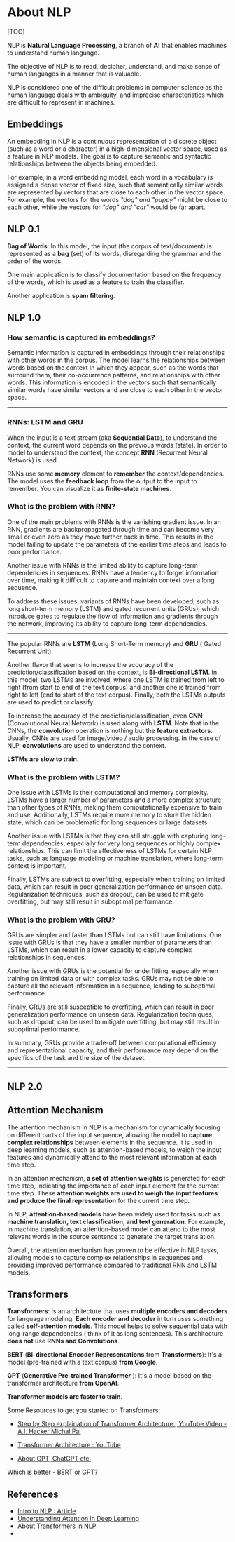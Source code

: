 # About NLP

[TOC]



NLP is **Natural Language Processing**, a branch of **AI** that enables machines to understand human language.

The objective of NLP is to read, decipher, understand, and make sense of human languages in a manner that is valuable.

NLP is considered one of the difficult problems in computer science as the human language deals with ambiguity, and imprecise characteristics which are difficult to represent in machines. 



## Embeddings

An embedding in NLP is a continuous representation of a discrete object (such as a word or a character) in a high-dimensional vector space, used as a feature in NLP models. The goal is to capture semantic and syntactic relationships between the objects being embedded.

For example, in a word embedding model, each word in a vocabulary is assigned a dense vector of fixed size, such that semantically similar words are represented by vectors that are close to each other in the vector space. For example, the vectors for the words *"dog" and "puppy"* might be close to each other, while the vectors for *"dog" and "car"* would be far apart.

## NLP 0.1

**Bag of Words**: In this model, the input (the corpus of text/document) is represented as a **bag** (set) of its words, disregarding the grammar and the order of the words.

One main application is to classify documentation based on the frequency of the words, which is used as a feature to train the classifier.

Another application is **spam filtering**.

## NLP 1.0 

### How semantic is captured in embeddings?

Semantic information is captured in embeddings through their relationships with other words in the corpus. The model learns the relationships between words based on the context in which they appear, such as the words that surround them, their co-occurrence patterns, and relationships with other words. This information is encoded in the vectors such that semantically similar words have similar vectors and are close to each other in the vector space.

---

### RNNs: LSTM and GRU

When the input is a text stream (aka **Sequential Data**), to understand the context, the current word depends on the previous words (state). In order to model to understand the context, the concept **RNN** (Recurrent Neural Network) is used. 

RNNs use some **memory** element to **remember** the context/dependencies. The model uses the **feedback loop** from the output to the input to remember. You can visualize it as **finite-state machines**. 



### What is the problem with RNN?

One of the main problems with RNNs is the vanishing gradient issue. In an RNN, gradients are backpropagated through time and can become very small or even zero as they move further back in time. This results in the model failing to update the parameters of the earlier time steps and leads to poor performance.

Another issue with RNNs is the limited ability to capture long-term dependencies in sequences. RNNs have a tendency to forget information over time, making it difficult to capture and maintain context over a long sequence.

To address these issues, variants of RNNs have been developed, such as long short-term memory (LSTM) and gated recurrent units (GRUs), which introduce gates to regulate the flow of information and gradients through the network, improving its ability to capture long-term dependencies.

---



The popular RNNs are **LSTM** (Long Short-Term memory) and **GRU** ( Gated Recurrent Unit).

Another flavor that seems to increase the accuracy of the prediction/classification based on the context, is **Bi-directional LSTM**. In this model, two LSTMs are involved, where one LSTM is trained from left to right (from start to end of the text corpus) and another one is trained from right to left (end to start of the text corpus). Finally, both the LSTMs outputs are used to predict or classify.

To increase the accuracy of the prediction/classification, even **CNN** (Convolutional Neural Network) is used along with **LSTM**. Note that in the CNNs, the **convolution** operation is nothing but the **feature extractors**. Usually, CNNs are used for image/video / audio processing. In the case of NLP, **convolutions** are used to understand the context.

**LSTMs are slow to train**.



### What is the problem with LSTM?

One issue with LSTMs is their computational and memory complexity. LSTMs have a larger number of parameters and a more complex structure than other types of RNNs, making them computationally expensive to train and use. Additionally, LSTMs require more memory to store the hidden state, which can be problematic for long sequences or large datasets.

Another issue with LSTMs is that they can still struggle with capturing long-term dependencies, especially for very long sequences or highly complex relationships. This can limit the effectiveness of LSTMs for certain NLP tasks, such as language modeling or machine translation, where long-term context is important.

Finally, LSTMs are subject to overfitting, especially when training on limited data, which can result in poor generalization performance on unseen data. Regularization techniques, such as dropout, can be used to mitigate overfitting, but may still result in suboptimal performance.



### What is the problem with GRU?

GRUs are simpler and faster than LSTMs but can still have limitations. One issue with GRUs is that they have a smaller number of parameters than LSTMs, which can result in a lower capacity to capture complex relationships in sequences.

Another issue with GRUs is the potential for underfitting, especially when training on limited data or with complex tasks. GRUs may not be able to capture all the relevant information in a sequence, leading to suboptimal performance.

Finally, GRUs are still susceptible to overfitting, which can result in poor generalization performance on unseen data. Regularization techniques, such as dropout, can be used to mitigate overfitting, but may still result in suboptimal performance.

In summary, GRUs provide a trade-off between computational efficiency and representational capacity, and their performance may depend on the specifics of the task and the size of the dataset.

---



## NLP 2.0 

## Attention Mechanism

The attention mechanism in NLP is a mechanism for dynamically focusing on different parts of the input sequence, allowing the model to **capture complex relationships** between elements in the sequence. It is used in deep learning models, such as attention-based models, to weigh the input features and dynamically attend to the most relevant information at each time step.

In an attention mechanism, **a set of attention weights** is generated for each time step, indicating the importance of each input element for the current time step. These **attention weights are used to weigh the input features and produce the final representation** for the current time step.

In NLP, **attention-based models** have been widely used for tasks such as **machine translation, text classification, and text generation**. For example, in machine translation, an attention-based model can attend to the most relevant words in the source sentence to generate the target translation.

Overall, the attention mechanism has proven to be effective in NLP tasks, allowing models to capture complex relationships in sequences and providing improved performance compared to traditional RNN and LSTM models.

## Transformers

**Transformers**: is an architecture that uses **multiple encoders and decoders** for language modeling. **Each encoder and decoder** in turn uses something called **self-attention models**. This model helps to solve sequential data with long-range dependencies ( think of it as long sentences). This architecture **does not** use **RNNs and Convolutions**.

 **BERT** (**Bi-directional Encoder Representations** from **Transformers**): It's a model (pre-trained with a text corpus) **from Google**.

**GPT** (**Generative Pre-trained Transformer** ): It's a model based on the transformer architecture **from OpenAI**.

**Transformer models are faster to train**.

Some Resources to get you started on Transformers:

* [Step by Step explaination of Transformer Architecture | YouTube Video - A.I. Hacker Michal Pai](https://youtu.be/4Bdc55j80l8)
* [Transformer Architecture : YouTube](https://www.youtube.com/watch?v=H39Z_720T5s&list=PLo2EIpI_JMQtNtKNFFSMNIZwspj8H7-sQ&index=5)

* [About GPT, ChatGPT etc.](https://lifearchitect.ai/chatgpt/)

Which is better - BERT or GPT?

## References

* [Intro to NLP : Article](https://becominghuman.ai/a-simple-introduction-to-natural-language-processing-ea66a1747b32)
* [Understanding Attention in Deep Learning](https://towardsdatascience.com/attaining-attention-in-deep-learning-a712f93bdb1e)
* [About Transformers in NLP](http://jalammar.github.io/illustrated-transformer/)
* 

